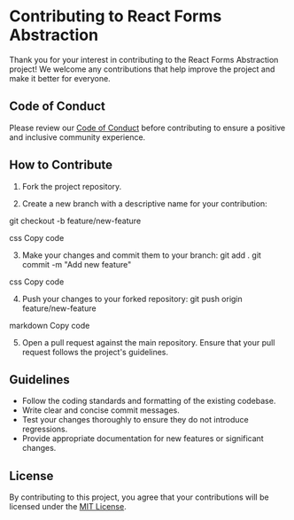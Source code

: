 # Contributing to React Forms Abstraction

Thank you for your interest in contributing to the React Forms Abstraction project! We welcome any contributions that help improve the project and make it better for everyone.

## Code of Conduct

Please review our [Code of Conduct](CODE_OF_CONDUCT.md) before contributing to ensure a positive and inclusive community experience.

## How to Contribute

1. Fork the project repository.

2. Create a new branch with a descriptive name for your contribution:

git checkout -b feature/new-feature

css
Copy code

3. Make your changes and commit them to your branch:
git add .
git commit -m "Add new feature"

css
Copy code

4. Push your changes to your forked repository:
git push origin feature/new-feature

markdown
Copy code

5. Open a pull request against the main repository. Ensure that your pull request follows the project's guidelines.

## Guidelines

- Follow the coding standards and formatting of the existing codebase.
- Write clear and concise commit messages.
- Test your changes thoroughly to ensure they do not introduce regressions.
- Provide appropriate documentation for new features or significant changes.

## License

By contributing to this project, you agree that your contributions will be licensed under the [MIT License](LICENSE).
